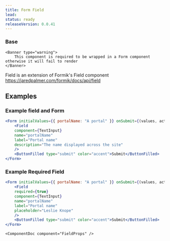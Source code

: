 ```yaml
---
title: Form Field
lead: 
status: ready
releaseVersion: 0.0.41
---
```

### Base
```!jsx
<Banner type="warning">
    This component is required to be wrapped in a Form component otherwise it will fail to render
</Banner>
```

Field is an extension of Formik's Field component https://jaredpalmer.com/formik/docs/api/field

## Examples

### Example field and Form

```.jsx
<Form initialValues={{ portalName: "A portal" }} onSubmit={(values, actions) => console.log(values, actions)}>
    <Field
    component={TextInput}
    name="portalName"
    label="Portal name"
    description="The name displayed across the site"
    />
    <ButtonFilled type="submit" color="accent">Submit</ButtonFilled>
</Form>
```

### Example Required Field

```.jsx
<Form initialValues={{ portalName: "A portal" }} onSubmit={(values, actions) => actions.submit()}>
    <Field
    required={true}
    component={TextInput}
    name="portalName"
    label="Portal name"
    placeholder="Leslie Knope"
    />
    <ButtonFilled type="submit" color="accent">Submit</ButtonFilled>
</Form>
```

```!jsx
<ComponentDoc component="FieldProps" />
```
